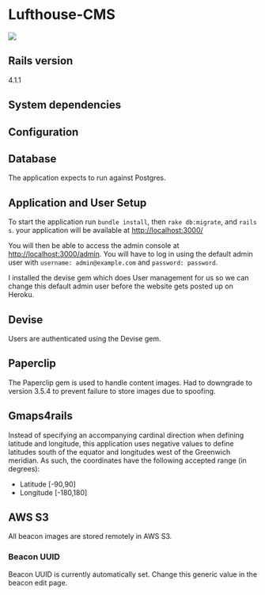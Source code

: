 # Lufthouse-CMS
<a href="https://codeclimate.com/github/joanieS/CMS"><img src="https://codeclimate.com/github/joanieS/CMS/badges/gpa.svg" /></a>

## Rails version
4.1.1

## System dependencies

## Configuration

## Database
The application expects to run against Postgres.

## Application and User Setup

To start the application run `bundle install`, then `rake db:migrate`, and `rails s`. your application will be available at [http://localhost:3000/](http://localhost:3000/)

You will then be able to access the admin console at [http://localhost:3000/admin](http://localhost:3000/admin). You will have to log in using the default admin user with `username: admin@example.com` and `password: password`.

I installed the devise gem which does User management for us so we can change this default admin user before the website gets posted up on Heroku.

## Devise

Users are authenticated using the Devise gem.

## Paperclip

The Paperclip gem is used to handle content images. Had to downgrade to version 3.5.4 to prevent failure to store images due to spoofing.

## Gmaps4rails

Instead of specifying an accompanying cardinal direction when defining latitude and longitude, this application uses negative values to define latitudes south of the equator and longitudes west of the Greenwich meridian. As such, the coordinates have the following accepted range (in degrees):

* Latitude [-90,90]
* Longitude [-180,180]

## AWS S3

All beacon images are stored remotely in AWS S3.

### Beacon UUID

Beacon UUID is currently automatically set. Change this generic value in the beacon edit page.
